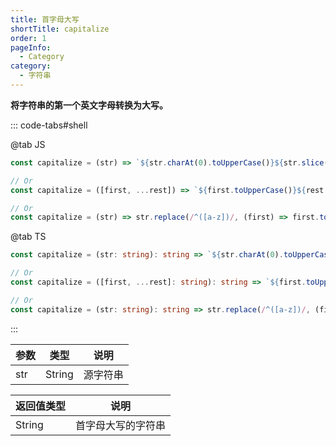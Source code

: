 ```yaml
---
title: 首字母大写
shortTitle: capitalize
order: 1
pageInfo:
  - Category
category:
  - 字符串
---
```


**将字符串的第一个英文字母转换为大写。**

::: code-tabs#shell

@tab JS
```javascript
const capitalize = (str) => `${str.charAt(0).toUpperCase()}${str.slice(1)}`;

// Or
const capitalize = ([first, ...rest]) => `${first.toUpperCase()}${rest.join('')}`;

// Or
const capitalize = (str) => str.replace(/^([a-z])/, (first) => first.toUpperCase());
```

@tab TS
```typescript
const capitalize = (str: string): string => `${str.charAt(0).toUpperCase()}${str.slice(1)}`;

// Or
const capitalize = ([first, ...rest]: string): string => `${first.toUpperCase()}${rest.join('')}`;

// Or
const capitalize = (str: string): string => str.replace(/^([a-z])/, (first) => first.toUpperCase());
```

:::

| 参数 | 类型 | 说明 |
| ---- | ---- | ---- |
| str | String | 源字符串 |

| 返回值类型 | 说明 |
| -------- | ---- |
| String | 首字母大写的字符串 |
